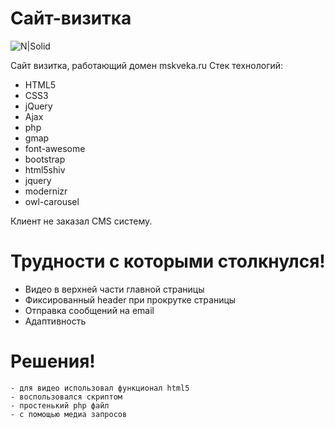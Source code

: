 # Сайт-визитка

![N|Solid](https://dualex23.github.io/portfolio/mskveka/img/logo-5.png)

Сайт визитка, работающий домен mskveka.ru
Стек технологий:

  - HTML5
  - CSS3
  - jQuery
  - Ajax
  - php
  - gmap
  - font-awesome
  - bootstrap
  - html5shiv
  - jquery
  - modernizr
  - owl-carousel
  
Клиент не заказал CMS систему.

# Трудности с которыми столкнулся!

  - Видео в верхней части главной страницы
  - Фиксированный header при прокрутке страницы
  - Отправка сообщений на email
  - Адаптивность
 
# Решения!
    
    - для видео использовал функционал html5
    - воспользовался скриптом
    - простенький php файл
    - с помощью медиа запросов
    
